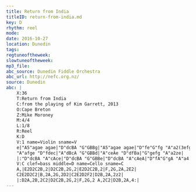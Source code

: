 ```yaml
---
title: Return from India
titleID: return-from-india.md
key: D
rhythm: reel
mode:
date: 2016-10-27
location: Dunedin
tags:
regtuneoftheweek:
slowtuneoftheweek:
mp3_file:
abc_source: Dunedin Fiddle Orchestra
abc_url: http://nefc.org.nz/
source: Dunedin
abc: |
    X:36
    T:Return from India
    C:from the playing of Kim Garrett, 2013
    O:Cape Breton
    Z:Mike Moroney
    M:4/4
    L:1/8
    R:Reel
    K:D
    V:1 name=Violin sname=V
    e|"A5"agae agae|"D"dcBA "G"GBBg|"A5"agae agae|"D"fe"G"fg "A"a2(3efg|
    "A"afge "D"fdec|"A"dBcA "G"GBBd|"A"ceAe "D"dfBa|"G"gefg "A"a2ze|
    |:"D"dcBA "A"cAce|"D"dcBA "G"GBBe|"D"dcBA "A"cAeA|"D"fA"G"gA "A"a4:|
    V:C clef=bass middle=D name=Cello sname=C
    A,|E2D2C2B,2|D2C2B,2G,2|E2D2C2B,2|F,2G,2A,2E2|
    C2E2D2C2|B,2A,2G,2D2|C2E2D2F2|D2B,2A,2z2|
    |:D2A,2B,2C2|D2C2B,2G,2|F,2G,2 A,2C2|D2B,2A,4:|
---
```

